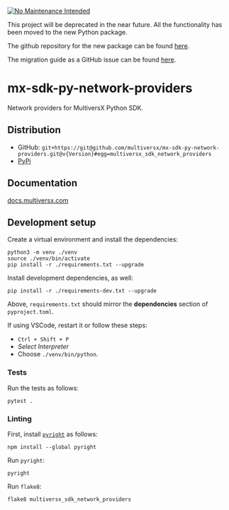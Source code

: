 [![No Maintenance Intended](http://unmaintained.tech/badge.svg)](http://unmaintained.tech/)

This project will be deprecated in the near future. All the functionality has been moved to the new Python package. 

The github repository for the new package can be found [here](https://github.com/multiversx/mx-sdk-py).

The migration guide as a GitHub issue can be found [here](https://github.com/multiversx/mx-sdk-py/issues/41).


# mx-sdk-py-network-providers

Network providers for MultiversX Python SDK.

## Distribution
 
 - GitHub: `git+https://git@github.com/multiversx/mx-sdk-py-network-providers.git@v{Version}#egg=multiversx_sdk_network_providers`
 - [PyPi](https://pypi.org/user/multiversx/)

## Documentation
[docs.multiversx.com](https://docs.multiversx.com/sdk-and-tools/erdpy/)

## Development setup

Create a virtual environment and install the dependencies:

```
python3 -m venv ./venv
source ./venv/bin/activate
pip install -r ./requirements.txt --upgrade
```


Install development dependencies, as well:

```
pip install -r ./requirements-dev.txt --upgrade
```

Above, `requirements.txt` should mirror the **dependencies** section of `pyproject.toml`.

If using VSCode, restart it or follow these steps:
 - `Ctrl + Shift + P`
 - _Select Interpreter_
 - Choose `./venv/bin/python`.
 
### Tests

Run the tests as follows:

```
pytest .
```

### Linting

First, install [`pyright`](https://github.com/microsoft/pyright) as follows:

```
npm install --global pyright
```

Run `pyright`:

```
pyright
```

Run `flake8`:

```
flake8 multiversx_sdk_network_providers
```
